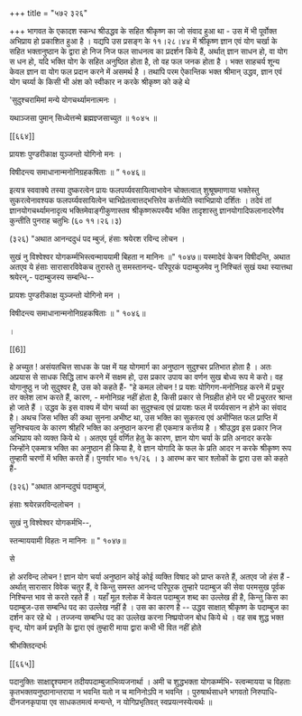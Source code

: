 +++
title = "५७२ ३२६"

+++
भागवत के एकादश स्कन्ध श्रीउद्धव के सहित श्रीकृष्ण का जो संवाद हुआ था - उस में भी पूर्वोक्त अभिप्राय हो प्रकाशित हुआ है । यद्यपि उस प्रसङ्ग के ११।२८।४४ में श्रीकृष्ण ज्ञान एवं योग चर्खा के सहित भक्तानुष्ठान के द्वारा हो निज निज फल साधनत्व का प्रदर्शन किये हैं, अर्थात् ज्ञान साधन हो, वा योग स धन हो, यदि भक्ति योग के सहित अनुष्ठित होता है, तो वह फल जनक होता है । भक्त साहचर्य शून्य केवल ज्ञान वा योग फल प्रदान करने में असमर्थ है । तथापि परम ऐकान्तिक भक्त श्रीमान् उद्धव, ज्ञान एवं योग चर्य्या के किसी भी अंश को स्वीकार न करके श्रीकृष्ण को कहे थे 

'सुदुश्चरामिमां मन्ये योगचर्थ्यामनात्मनः । 

यथाञ्जसा पुमान् सिध्येत्तन्मे ब्रह्मज्ञ्जसाच्युत ॥ १०४५ ॥ 

[[६६४]] 



प्रायशः पुण्डरीकाक्ष युञ्जन्तो योगिनो मनः । 

विषीदन्त्य समाधानान्मनोनिग्रहकषिताः ॥ ” १०४६॥ 

इत्यत्र स्ववाक्ये तस्या दुष्करत्वेन प्रायः फलपर्य्यवसायित्वाभावेन चोक्तत्वात् शुश्रूषमाणाया भक्तेस्तु सुकरत्वेनावश्यक फलपर्य्यवसायित्वेन चाभिप्रेतत्वात्तद्भत्तिरेव कर्त्तव्येति स्वाभिप्रायो दर्शितः । तदेवं तां ज्ञानयोगचर्थ्यामनादृत्य भक्तिमेवाङ्गीकुणास्तव श्रीकृष्णरूपस्यैव भक्ति तादृशास्तु ज्ञानयोगादिफलानादरेणैव कुन्तीति पुनराह चतुभिः (६० ११।२६।३) 

(३२६) "अथात आनन्ददुधं पद म्बुजं, हंसाः श्रयेरश रविन्द लोचन । 

सुखं नु विश्वेश्वर योगकर्म्मभिस्त्वन्माययामी बिहता न मानिनः ॥" १०४७॥ यस्मादेवं केचन विषीदन्ति, अथात अतएव ये हंसाः सारासारविवेकच तुरास्ते तु समस्तानन्द- परिपूरकं पदाम्बुजमेव नु निश्चितं सुखं यथा स्यात्तथा श्रयेरन्,- पदाम्बुजस्य सम्बन्धि-- 

प्रायशः पुण्डरीकाक्ष युञ्जन्तो योगिनो मन । 

विषीदन्त्य समाधानान्मनोनिग्रहकषिताः ॥ " १०४६॥ 

। 

[[6]]

हे अच्युत ! असंयतचित्त साधक के पक्ष में यह योगमार्ग का अनुष्ठान सुदुश्चर प्रतिभात होता है । अतः अप्रयास से साधक सिद्धि लाभ करने में सक्षम हो, उस प्रकार उपाय का वर्णन सुख बोध्य रूप मे करो। वह योगानुष्ठु न जो सुदुश्वर है, उस को कहते हैं- "हे कमल लोचन ! प्र यशः योगिगण-मनोनिग्रह करने में प्रचुर तर क्लेश लाभ करते हैं, कारण, - मनोनिग्रह नहीं होता है, किसी प्रकार से निग्रहीत होने पर भी प्रचुरतर श्रान्त हो जाते हैं । उद्धव के इस वाक्य में योग चर्य्या का सुदुश्चत्व एवं प्रायशः फल में पर्य्यवसान न होने का संवाद है। अथच जिस भक्ति की कथा सुनना अभीष्ट था, उस भक्ति का सुकरत्व एवं अभीप्सित फल प्राप्ति में सुनिश्चयत्व के कारण श्रीहरि भक्ति का अनुष्ठान करना ही एकमात्र कर्त्तव्य है । श्रीउद्धव इस प्रकार निज अभिप्राय को व्यक्त किये थे । अतएव पूर्व वर्णित हेतु के कारण, ज्ञान योग चर्या के प्रति अनादर करके जिन्होंने एकमात्र भक्ति का अनुष्ठान ही किया है, वे ज्ञान योगादि के फल के प्रति आदर न करके श्रीकृष्ण रूप तुम्हारी चरणों में भक्ति करते हैं। पुनर्वार भा० ११/२६ । ३ आरम्भ कर चार श्लोकों के द्वारा उस को कहते हैं- 

(३२६) "अथात आनन्ददुघं पदाम्बुजं, 

हंसाः श्रयेरन्नरविन्दलोचन । 

सुखं नु विश्वेश्वर योगकर्मभि--, 

स्तन्माययामी विहतः न मानिनः ॥ " १०४७॥ 

से 

हो अरविन्द लोचन ! ज्ञान योग चर्या अनुष्ठान कोई कोई व्यक्ति विषाद को प्राप्त करते हैं, अतएव जो हंस हैं - अर्थात् सारासार विवेक चतुर हैं, वे किन्तु समस्त आनन्द परिपूरक तुम्हारे पदाम्बुज की सेवा परमसुख पूर्वक निश्चिन्त भाव से करते रहते हैं । यहाँ मूल श्लोक में केवल पदाम्बुज शब्द का उल्लेख ही है, किन्तु किस का पदाम्बुज-उस सम्बन्धि पद का उल्लेख नहीं है । उस का कारण है -- उद्धव साक्षात् श्रीकृष्ण के पदाम्बुज का दर्शन कर रहे थे । तज्जन्य सम्बन्धि पद का उल्लेख करना निष्प्रयोजन बोध किये थे । वह सब शुद्ध भक्त वृन्द, योग कर्म प्रभृति के द्वारा एवं तुम्हारी माया द्वारा कभी भी वित नहीं होते 

श्रीभक्तिदन्दर्भः 

[[६६५]]

पदानुक्तिः साक्षाद्दृश्यमान तदीयपदाम्बुजाभिव्यजनार्था । अमी च शुद्धभक्ता योगकर्म्मभि- स्त्वन्मायया च विहताः कृतभक्तयनुष्ठानान्तराया न भवन्ति यतो न च मानिनोऽपि न भवन्ति । पुरुषार्थसाधने भगवतो निरुपाधि-दीनजनकृपाया एव साधकतमत्वं मन्यन्ते, न योगिप्रभृतिवत् स्वप्रयत्नस्येत्यर्थः ॥ 
